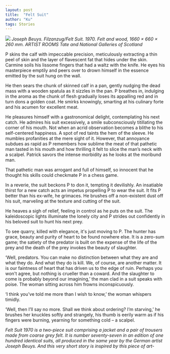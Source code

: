```yaml
---
layout: post
title:  "Felt Suit"
author: "Ku"
tags: Stories
---
```



<img src="https://www.tate.org.uk/art/images/work/AR/AR00092_10.jpg"> *Joseph Beuys. Filzanzug/Felt Suit. 1970. Felt and wood, 1660 × 660 × 260 mm. ARTIST ROOMS Tate and National Galleries of Scotland*

P skins the calf with impeccable precision, meticulously extracting a thin peel of skin and the layer of flavescent fat that hides under the skin. Carmine soils his lissome fingers that had a waltz with the knife. He eyes his masterpiece emptily and peers over to drown himself in the essence emitted by the suit hung on the wall.

He then sears the chunk of skinned calf in a pan, gently nudging the dead mass with a wooden spatula as it sizzles in the pan. P breathes in, indulging in the aroma as the chunk of flesh gradually loses its appalling red and in turn dons a golden coat. He smirks knowingly, smarting at his culinary forte and his acumen for excellent meat.

He pleasures himself with a gastronomical delight, contemplating his next catch. He admires his suit excessively, a smile subconsciously titillating the corner of his mouth. Not when an acrid observation becomes a blithe to his self-centered happiness. A spot of red taints the hem of the sleeve. He mumbles profanities at the mere sight of it. However, that annoyance subdues as rapid as P remembers how sublime the meat of that pathetic man tasted in his mouth and how thrilling it felt to slice the man’s neck with a scalpel. Patrick savors the intense morbidity as he looks at the moribund man.  

That pathetic man was arrogant and full of himself, so innocent that he thought his skills could checkmate P in a chess game. 

In a reverie, the suit beckons P to don it, tempting it devilishly. An insatiable thirst for a new catch acts an impetus propelling P to wear the suit. It fits P better than his ex-wife, he grimaces. He brushes off a non-existent dust off his suit, marveling at the texture and cutting of the suit.

He heaves a sigh of relief, feeling in control as he puts on the suit. The kaleidoscopic lights illuminate the lonely city and P strides out confidently in his beloved suit to hunt his next prey.

To see quarry, killed with elegance, it's just moving to P. The hunter has grace, beauty and purity of heart to be found nowhere else. It is a zero-sum game; the satiety of the predator is built on the expense of the life of the prey and the death of the prey invokes the beauty of slaughter.

‘Well, predators. You can make no distinction between what they are and what they do. And what they do is kill. We, of course, are another matter. It is our faintness of heart that has driven us to the edge of ruin. Perhaps you won't agree, but nothing is crueller than a coward. And the slaughter to come is probably beyond our imagining,’ the man clad in a suit speaks with poise. The woman sitting across him frowns inconspicuously.

‘I think you’ve told me more than I wish to know,’ the woman whispers timidly. 

‘Well, then I’ll say no more. Shall we think about ordering? I’m starving,’ he brushes her knuckles softly and strangely, his thumb is eerily warm as if his fingers were burning, yearning for something cold – a scalpel. 

*Felt Suit 1970 is a two-piece suit comprising a jacket and a pair of trousers made from coarse grey felt. It is number seventy-seven in an edition of one hundred identical suits, all produced in the same year by the German artist Joseph Beuys. And this very short story is inspired by this piece of art-*